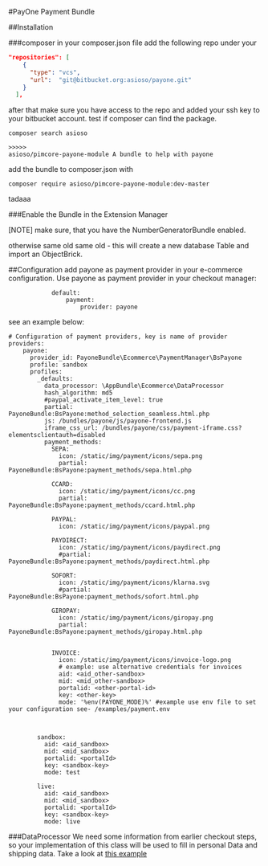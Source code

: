 #PayOne Payment Bundle



##Installation

###composer
in your composer.json file add the following repo under your

```json
"repositories": [
    {
      "type": "vcs",
      "url":  "git@bitbucket.org:asioso/payone.git"
    }
  ],
``` 

after that make sure you have access to the repo and added your ssh key to your bitbucket account.
test if composer can find the package.
```
composer search asioso

>>>>>
asioso/pimcore-payone-module A bundle to help with payone  

```

add the bundle to composer.json with
```
composer require asioso/pimcore-payone-module:dev-master

```

tadaaa

###Enable the Bundle in the Extension Manager

[NOTE] make sure, that you have the NumberGeneratorBundle enabled.

otherwise same old same old - this will create a new database Table and import an ObjectBrick.



##Configuration
add payone as payment provider in your e-commerce configuration. Use payone as payment provider in your checkout manager: 
```
            default:
                payment:
                    provider: payone
```

see an example below:
```
# Configuration of payment providers, key is name of provider
providers:
    payone:
      provider_id: PayoneBundle\Ecommerce\PaymentManager\BsPayone
      profile: sandbox
      profiles:
        _defaults:
          data_processor: \AppBundle\Ecommerce\DataProcessor
          hash_algorithm: md5
          #paypal_activate_item_level: true
          partial: PayoneBundle:BsPayone:method_selection_seamless.html.php
          js: /bundles/payone/js/payone-frontend.js
          iframe_css_url: /bundles/payone/css/payment-iframe.css?elementsclientauth=disabled
          payment_methods:
            SEPA:
              icon: /static/img/payment/icons/sepa.png
              partial: PayoneBundle:BsPayone:payment_methods/sepa.html.php

            CCARD:
              icon: /static/img/payment/icons/cc.png
              partial: PayoneBundle:BsPayone:payment_methods/ccard.html.php

            PAYPAL:
              icon: /static/img/payment/icons/paypal.png

            PAYDIRECT:
              icon: /static/img/payment/icons/paydirect.png
              #partial: PayoneBundle:BsPayone:payment_methods/paydirect.html.php

            SOFORT:
              icon: /static/img/payment/icons/klarna.svg
              #partial: PayoneBundle:BsPayone:payment_methods/sofort.html.php

            GIROPAY:
              icon: /static/img/payment/icons/giropay.png
              partial: PayoneBundle:BsPayone:payment_methods/giropay.html.php


            INVOICE:
              icon: /static/img/payment/icons/invoice-logo.png
              # example: use alternative credentials for invoices
              aid: <aid_other-sandbox>
              mid: <mid_other-sandbox>
              portalid: <other-portal-id>
              key: <other-key>
              mode: '%env(PAYONE_MODE)%' #example use env file to set your configuration see- /examples/payment.env



        sandbox:
          aid: <aid_sandbox>
          mid: <mid_sandbox>
          portalid: <portalId>
          key: <sandbox-key>
          mode: test

        live:
          aid: <aid_sandbox>
          mid: <mid_sandbox>
          portalid: <portalId>
          key: <sandbox-key>
          mode: live
```


###DataProcessor
We need some information from earlier checkout steps, so your implementation of this class will be used to fill in personal Data and shipping data.
Take a look at [this example]((https://bitbucket.org/asioso/payone/src/master/examples/DataProcessor/DataProcessor.php))
